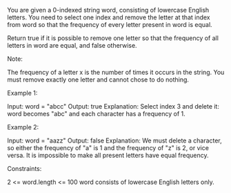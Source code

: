 You are given a 0-indexed string word, consisting of lowercase English
letters. You need to select one index and remove the letter at that index
from word so that the frequency of every letter present in word is equal.

Return true if it is possible to remove one letter so that the frequency of
all letters in word are equal, and false otherwise.

Note:


The frequency of a letter x is the number of times it occurs in the
string.
You must remove exactly one letter and cannot chose to do nothing.



Example 1:


Input: word = "abcc"
Output: true
Explanation: Select index 3 and delete it: word becomes "abc" and each
character has a frequency of 1.


Example 2:


Input: word = "aazz"
Output: false
Explanation: We must delete a character, so either the frequency of "a" is 1
and the frequency of "z" is 2, or vice versa. It is impossible to make all
present letters have equal frequency.



Constraints:


2 <= word.length <= 100
word consists of lowercase English letters only.




